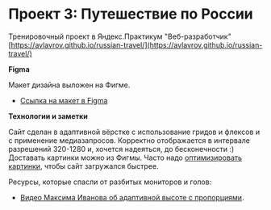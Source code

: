 # Проект 3: Путешествие по России

Тренировочный проект в Яндекс.Практикум "Веб-разработчик"
[https://avlavrov.github.io/russian-travel/](https://avlavrov.github.io/russian-travel/)

**Figma**

Макет дизайна выложен на Фигме.

* [Ссылка на макет в Figma](https://www.figma.com/file/OyRWEjU6wBwRe1hapzQoLx/Sprint-3%3A-Russia-%2F-desktop-%2B-mobile?node-id=28503%3A0)

**Технологии и заметки**

Сайт сделан в адаптивной вёрстке с использование гридов и флексов и с применение медиазапросов. Корректно отображается в интервале разрешений 320-1280 и, хочется надеяться, до бесконечности :)
Доставать картинки можно из Фигмы. Часто надо [оптимизировать картинки](https://tinypng.com/), чтобы сайт загружался быстрее.

Ресурсы, которые спасли от разбитых мониторов и голов:
* [Видео Максима Иванова об адаптивной высоте с пропорциями](https://youtu.be/iBgvC6Vwnw0?t=848).
